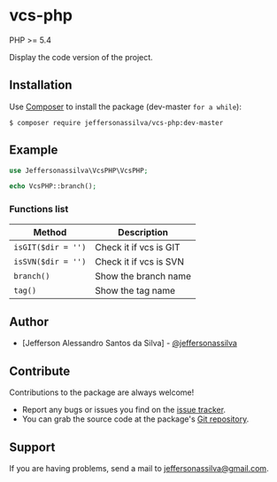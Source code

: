 vcs-php
================

PHP >= 5.4

Display the code version of the project.

Installation
------------

Use [Composer] to install the package (dev-master `for a while`):

```
$ composer require jeffersonassilva/vcs-php:dev-master
```

Example
-------

```php
use Jeffersonassilva\VcsPHP\VcsPHP;

echo VcsPHP::branch();
```

### Functions list

Method                                                   | Description
-------------------------------------------------------- | --------------------------------------------------
`isGIT($dir = '')`                                       | Check it if vcs is GIT
`isSVN($dir = '')`                                       | Check it if vcs is SVN
`branch()`                                               | Show the branch name
`tag()`                                                  | Show the tag name

Author
-------

* [Jefferson Alessandro Santos da Silva] - [@jeffersonassilva]

Contribute
----------

Contributions to the package are always welcome!

* Report any bugs or issues you find on the [issue tracker].
* You can grab the source code at the package's [Git repository].

Support
-------

If you are having problems, send a mail to jeffersonassilva@gmail.com.


[Composer]: https://getcomposer.org
[issue tracker]: https://github.com/jeffersonassilva/vcs-php/issues
[Git repository]: https://github.com/jeffersonassilva/vcs-php
[@jeffersonassilva]: https://instagram.com/jeffersonassilva/